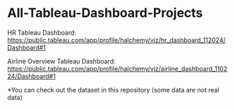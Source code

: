 # All-Tableau-Dashboard-Projects

HR Tableau Dashboard:
https://public.tableau.com/app/profile/halchemy/viz/hr_dashboard_112024/Dashboard#1

Airline Overview Tableau Dashboard: 
https://public.tableau.com/app/profile/halchemy/viz/airline_dashboard_110224/Dashboard#1


*You can check out the dataset in this repository (some data are not real data)

